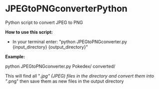 # JPEGtoPNGconverterPython
Python script to convert JPEG to PNG

**How to use this script:**
  * In your terminal enter: "python JPEGtoPNGconverter.py {input_directory} {output_directory}"

**Example:**

python JPEGtoPNGconverter.py Pokedex/ converted/

This will find all "*.jpg" (JPEG) files in the directory and convert them into "*.png" then save them as new files in the output directory